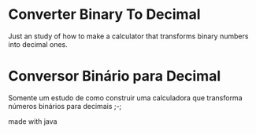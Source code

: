 # Converter Binary To Decimal

Just an study of how to make a calculator that transforms binary numbers into decimal ones.

# Conversor Binário para Decimal

Somente um estudo de como construir uma calculadora que transforma números binários para decimais ;-;

made with java
